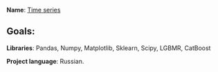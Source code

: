 **Name**: [Time series]()

**Goals**:
  - 

**Libraries**: Pandas, Numpy, Matplotlib, Sklearn, Scipy, LGBMR, CatBoost

**Project language**: Russian.
